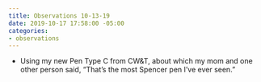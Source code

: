 ```yaml
---
title: Observations 10-13-19
date: 2019-10-17 17:58:00 -05:00
categories:
- observations
---
```


- Using my new Pen Type C from CW&T, about which my mom and one other person said, “That’s the most Spencer pen I’ve ever seen.”